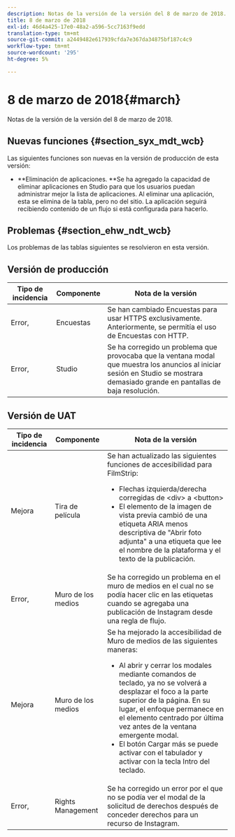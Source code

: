 ```yaml
---
description: Notas de la versión de la versión del 8 de marzo de 2018.
title: 8 de marzo de 2018
exl-id: 46d4a425-17e0-48a2-a596-5cc7163f9edd
translation-type: tm+mt
source-git-commit: a2449482e617939cfda7e367da34875bf187c4c9
workflow-type: tm+mt
source-wordcount: '295'
ht-degree: 5%

---
```


# 8 de marzo de 2018{#march}

Notas de la versión de la versión del 8 de marzo de 2018.

## Nuevas funciones {#section_syx_mdt_wcb}

Las siguientes funciones son nuevas en la versión de producción de esta versión:

* **Eliminación de aplicaciones. **Se ha agregado la capacidad de eliminar aplicaciones en Studio para que los usuarios puedan administrar mejor la lista de aplicaciones. Al eliminar una aplicación, esta se elimina de la tabla, pero no del sitio. La aplicación seguirá recibiendo contenido de un flujo si está configurada para hacerlo.

## Problemas {#section_ehw_ndt_wcb}

Los problemas de las tablas siguientes se resolvieron en esta versión.

## Versión de producción

| **Tipo de incidencia** | **Componente** | **Nota de la versión** |
|---|---|---|
| Error, | Encuestas | Se han cambiado Encuestas para usar HTTPS exclusivamente. Anteriormente, se permitía el uso de Encuestas con HTTP. |
| Error, | Studio | Se ha corregido un problema que provocaba que la ventana modal que muestra los anuncios al iniciar sesión en Studio se mostrara demasiado grande en pantallas de baja resolución. |

## Versión de UAT

| Tipo de incidencia | Componente | Nota de la versión |
|--- |--- |--- |
| Mejora | Tira de película | Se han actualizado las siguientes funciones de accesibilidad para FilmStrip: <br><ul><li>Flechas izquierda/derecha corregidas de &lt;div> a &lt;button> </li><li>El elemento de la imagen de vista previa cambió de una etiqueta ARIA menos descriptiva de &quot;Abrir foto adjunta&quot; a una etiqueta que lee el nombre de la plataforma y el texto de la publicación.</li></ul> |
| Error, | Muro de los medios | Se ha corregido un problema en el muro de medios en el cual no se podía hacer clic en las etiquetas cuando se agregaba una publicación de Instagram desde una regla de flujo. |
| Mejora | Muro de los medios | Se ha mejorado la accesibilidad de Muro de medios de las siguientes maneras: <br><ul><li>Al abrir y cerrar los modales mediante comandos de teclado, ya no se volverá a desplazar el foco a la parte superior de la página. En su lugar, el enfoque permanece en el elemento centrado por última vez antes de la ventana emergente modal.</li><li>El botón Cargar más se puede activar con el tabulador y activar con la tecla Intro del teclado.</li></ul> |
| Error, | Rights Management | Se ha corregido un error por el que no se podía ver el modal de la solicitud de derechos después de conceder derechos para un recurso de Instagram. |
